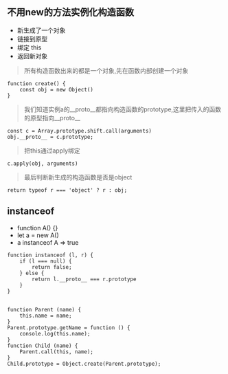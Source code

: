 ## 不用new的方法实例化构造函数
- 新生成了一个对象
- 链接到原型
- 绑定 this
- 返回新对象

> 所有构造函数出来的都是一个对象,先在函数内部创建一个对象
```
function create() {
    const obj = new Object()
}
```

> 我们知道实例a的__proto__都指向构造函数的prototype,这里把传入的函数的原型指向__proto__
```
const c = Array.prototype.shift.call(arguments)
obj.__proto__ = c.prototype;
```

> 把this通过apply绑定
```
c.apply(obj, arguments)
```

>最后判断新生成的构造函数是否是object
```
return typeof r === 'object' ? r : obj;
```
## instanceof 

- function A() {}
- let a = new A()
- a instanceof A   =>  true
```
function instanceof (l, r) {
    if (l === null) {
        return false;
    } else {
        return l.__proto__ === r.prototype
    }
}
```

## 
```
function Parent (name) {
    this.name = name;
}   
Parent.prototype.getName = function () {
    console.log(this.name);
}
function Child (name) {
    Parent.call(this, name);
}   
Child.prototype = Object.create(Parent.prototype);
```
